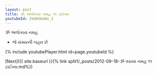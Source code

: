 ```yaml
---
layout: post
title: ૐ અલોકાય નમહ ૧૧ ટાઈમ્સ
youtubeId: ZeUKGGeHz_I
---
```

 
 
 ૐ અલોકાય નમહ  
 
 -  જે સંસારની બહાર છે 
 
  
 
  
 
 
 
 
 
 


{% include youtubePlayer.html id=page.youtubeId %}
 
[Next]({{ site.baseurl }}{% link  split1/_posts/2012-09-18-ૐ વરાયા નમહ ૧૧ ટાઈમ્સ.md%})
 
